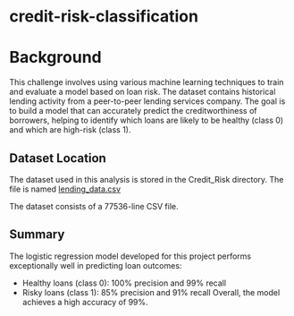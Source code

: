 # credit-risk-classification

# Background 
This challenge involves using various machine learning techniques to train and evaluate a model based on loan risk. The dataset contains historical lending activity from a peer-to-peer lending services company. The goal is to build a model that can accurately predict the creditworthiness of borrowers, helping to identify which loans are likely to be healthy (class 0) and which are high-risk (class 1).


## Dataset Location



The dataset used in this analysis is stored in the Credit_Risk directory. The file is named [lending_data.csv](https://github.com/AniGEA/credit-risk-classification/blob/main/Credit_Risk/lending_data.csv)

The dataset consists of a 77536-line CSV file.


##  Summary
The logistic regression model developed for this project performs exceptionally well in predicting loan outcomes:

* Healthy loans (class 0): 100% precision and 99% recall
* Risky loans (class 1): 85% precision and 91% recall
Overall, the model achieves a high accuracy of 99%.

